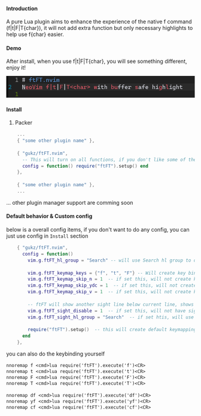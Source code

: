 #### Introduction
A pure Lua plugin aims to enhance the experience of the native f command (f|t|F|T{char}),
it will not add extra function but only necessary highlights to help use f{char} easier.

#### Demo
After install, when you use f|t|F|T{char}, you will see something different, enjoy it!

![image](https://github.com/gukz/ftFT.nvim/blob/master/image/nvim_ftFT.png)

#### Install
1. Packer
``` lua
    ...
    { "some other plugin name" },

    { "gukz/ftFT.nvim",
      -- This will turn on all functions, if you don't like some of them, add more config to disable/change them
      config = function() require("ftFT").setup() end
    },

    { "some other plugin name" },
    ...
```
...
other plugin manager support are comming soon

#### Default behavior & Custom config
below is a overall config items, if you don't want to do any config, you can just use config in `Install` section
``` lua
    { "gukz/ftFT.nvim",
      config = function()
        vim.g.ftFT_hl_group = "Search" -- will use Search hl group to do the highlitgt

        vim.g.ftFT_keymap_keys = {"f", "t", "F"} -- Will create key binding for "f", "t", "F", but not "T"
        vim.g.ftFT_keymap_skip_n = 1  -- if set this, will not create key binding for ftFT in normal mode
        vim.g.ftFT_keymap_skip_ydc = 1  -- if set this, will not create key binding for [ydc][ftFT] in normal mode
        vim.g.ftFT_keymap_skip_v = 1  -- if set this, will not create key binding for ftFT in visual mode

        -- ftFT will show another sight line below current line, shows you how many `;` you need to jump there
        vim.g.ftFT_sight_disable = 1  -- if set this, will not have sight line
        vim.g.ftFT_sight_hl_group = "Search"  -- if set htis, will use other hl group for sight line

        require("ftFT").setup()  -- this will create default keymapping for you
      end
    },

```

you can also do the keybinding yourself
``` vim
nnoremap f <cmd>lua require('ftFT').execute('f')<CR>
nnoremap t <cmd>lua require('ftFT').execute('t')<CR>
nnoremap F <cmd>lua require('ftFT').execute('F')<CR>
nnoremap T <cmd>lua require('ftFT').execute('T')<CR>

nnoremap df <cmd>lua require('ftFT').execute('df')<CR>
nnoremap yf <cmd>lua require('ftFT').execute('yf')<CR>
nnoremap cf <cmd>lua require('ftFT').execute('cf')<CR>
```
